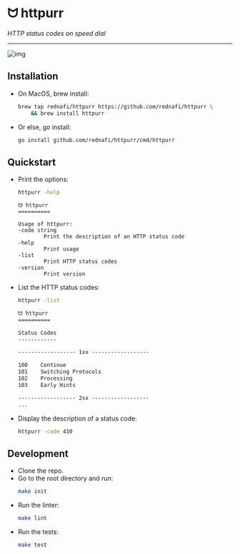 <div align="left">
    <h1>ᗢ httpurr</h1>
    <i>HTTP status codes on speed dial</i>
    <div align="right">
</div>

---

![img][cover-img]

## Installation

* On MacOS, brew install:

    ```sh
    brew tap rednafi/httpurr https://github.com/rednafi/httpurr \
        && brew install httpurr
    ```

* Or else, go install:

    ```sh
    go install github.com/rednafi/httpurr/cmd/httpurr
    ```

## Quickstart

* Print the options:

    ```sh
    httpurr -help
    ```

    ```
    ᗢ httpurr
    ==========

    Usage of httpurr:
    -code string
            Print the description of an HTTP status code
    -help
            Print usage
    -list
            Print HTTP status codes
    -version
            Print version
    ```

* List the HTTP status codes:

    ```sh
    httpurr -list
    ```

    ```txt
    ᗢ httpurr
    ==========

    Status Codes
    ------------

    ------------------ 1xx ------------------

    100    Continue
    101    Switching Protocols
    102    Processing
    103    Early Hints

    ------------------ 2xx ------------------
    ...
    ```

* Display the description of a status code:

    ```sh
    httpurr -code 410
    ```

## Development

* Clone the repo.
* Go to the root directory and run:
    ```sh
    make init
    ```
* Run the linter:
    ```sh
    make lint
    ```
* Run the tests:
    ```sh
    make test
    ```

[cover-img]: https://user-images.githubusercontent.com/30027932/263548019-7de08764-5030-4d65-95d5-166d226bc7d9.png
